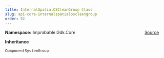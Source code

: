 ```yaml
---
title: InternalSpatialOSCleanGroup Class
slug: api-core-internalspatialoscleangroup
order: 92
---
```


<p><b>Namespace:</b> Improbable.Gdk.Core<span style="float: right"><a href="https://www.github.com/spatialos/gdk-for-unity/blob/0.3.3/workers/unity/Packages/io.improbable.gdk.core/Systems/UpdateGroups.cs/#L38">Source</a></span></p>



</p>
<p><b>Inheritance</b></p>

<code>ComponentSystemGroup</code>












